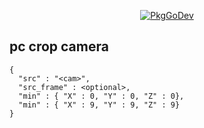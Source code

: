 

<p align="center">
  <a href="https://pkg.go.dev/github.com/erh/vmodutils"><img src="https://pkg.go.dev/badge/github.com/erh/vmodutils" alt="PkgGoDev"></a>
</a>
</p>

## pc crop camera
```
{
  "src" : "<cam>",
  "src_frame" : <optional>,
  "min" : { "X" : 0, "Y" : 0, "Z" : 0},
  "min" : { "X" : 9, "Y" : 9, "Z" : 9}
}
  
```
